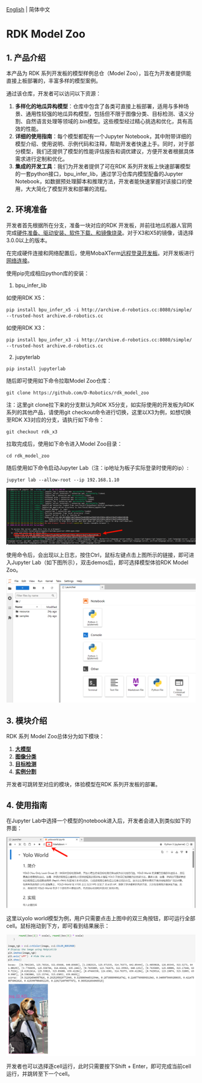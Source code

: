 [English](./README.md) | 简体中文

RDK Model Zoo
=======

## 1. 产品介绍

本产品为 RDK 系列开发板的模型样例总仓（Model Zoo），旨在为开发者提供能直接上板部署的，丰富多样的模型案例。

通过该仓库，开发者可以访问以下资源：
1. **多样化的地瓜异构模型**：仓库中包含了各类可直接上板部署，适用与多种场景、通用性较强的地瓜异构模型，包括但不限于图像分类、目标检测、语义分割、自然语言处理等领域的.bin模型。这些模型经过精心挑选和优化，具有高效的性能。
2. **详细的使用指南**：每个模型都配有一个Jupyter Notebook，其中附带详细的模型介绍、使用说明、示例代码和注释，帮助开发者快速上手。同时，对于部分模型，我们还提供了模型的性能评估报告和调优建议，方便开发者根据具体需求进行定制和优化。
3. **集成的开发工具**：我们为开发者提供了可在RDK 系列开发板上快速部署模型的一套python接口，bpu_infer_lib，通过学习仓库内模型配备的Jupyter Notebook，如数据预处理脚本和推理方法，开发者能快速掌握对该接口的使用，大大简化了模型开发和部署的流程。

## 2. 环境准备

开发者首先根据所在分支，准备一块对应的RDK 开发板，并前往地瓜机器人官网完成[硬件准备、驱动安装、软件下载、和镜像烧录](https://developer.d-robotics.cc/rdk_doc/Quick_start/install_os)。对于X3和X5的镜像，请选择3.0.0以上的版本。

在完成硬件连接和网络配置后，使用MobaXTerm[远程登录开发板](https://developer.d-robotics.cc/rdk_doc/Quick_start/remote_login)。对开发板进行[网络连接](https://developer.d-robotics.cc/rdk_doc/System_configuration/network_blueteeth)。

使用pip完成相应python库的安装：

1. bpu_infer_lib

如使用RDK X5：
```
pip install bpu_infer_x5 -i http://archive.d-robotics.cc:8080/simple/ --trusted-host archive.d-robotics.cc
```

如使用RDK X3：
```
pip install bpu_infer_x3 -i http://archive.d-robotics.cc:8080/simple/ --trusted-host archive.d-robotics.cc
```

2. jupyterlab
```
pip install jupyterlab
```

随后即可使用如下命令拉取Model Zoo仓库：
```
git clone https://github.com/D-Robotics/rdk_model_zoo
```

注：这里git clone拉下来的分支默认为RDK X5分支，如实际使用的开发板为RDK系列的其他产品，请使用git checkout命令进行切换，这里以X3为例，如想切换至RDK X3对应的分支，请执行如下命令：

```
git checkout rdk_x3
```

拉取完成后，使用如下命令进入Model Zoo目录：
```
cd rdk_model_zoo
```

随后使用如下命令启动Jupyter Lab（注：ip地址为板子实际登录时使用的ip）:
```
jupyter lab --allow-root --ip 192.168.1.10
```
![](resource/imgs/jupyter_start.png)

使用命令后，会出现以上日志，按住Ctrl，鼠标左键点击上图所示的链接，即可进入Jupyter Lab（如下图所示），双击demos后，即可选择模型体验RDK Model Zoo。

![](resource/imgs/into_jupyter.png)

## 3. 模块介绍

RDK 系列 Model Zoo总体分为如下模块：

1. **[大模型](https://github.com/D-Robotics/rdk_model_zoo/tree/main/demos/llm)**
2. **[图像分类](https://github.com/D-Robotics/rdk_model_zoo/tree/main/demos/classification)**
3. **[目标检测](https://github.com/D-Robotics/rdk_model_zoo/tree/main/demos/detect)**
4. **[实例分割](https://github.com/D-Robotics/rdk_model_zoo/tree/main/demos/Instance_Segmentation)**

开发者可跳转至对应的模块，体验模型在RDK 系列开发板的部署。

## 4. 使用指南

在Jupyter Lab中选择一个模型的notebook进入后，开发者会进入到类似如下的界面：

![](resource/imgs/basic_usage.png)

这里以yolo world模型为例，用户只需要点击上图中的双三角按钮，即可运行全部cell。鼠标拖动到下方，即可看到结果展示：

![](resource/imgs/basic_usage_res.png)

开发者也可以选择逐cell运行，此时只需要按下Shift + Enter，即可完成当前cell运行，并跳转至下一个cell。